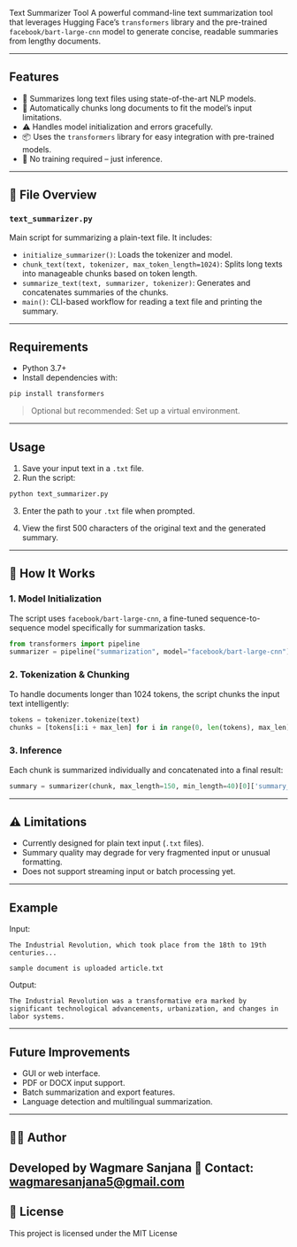 Text Summarizer Tool
A powerful command-line text summarization tool that leverages Hugging Face’s `transformers` library and the pre-trained `facebook/bart-large-cnn` model to generate concise, readable summaries from lengthy documents.

---

##  Features

* 📄 Summarizes long text files using state-of-the-art NLP models.
* 🧩 Automatically chunks long documents to fit the model’s input limitations.
* ⚠️ Handles model initialization and errors gracefully.
* 📦 Uses the `transformers` library for easy integration with pre-trained models.
* 🧪 No training required – just inference.

---

## 📁 File Overview

### `text_summarizer.py`

Main script for summarizing a plain-text file. It includes:

* `initialize_summarizer()`: Loads the tokenizer and model.
* `chunk_text(text, tokenizer, max_token_length=1024)`: Splits long texts into manageable chunks based on token length.
* `summarize_text(text, summarizer, tokenizer)`: Generates and concatenates summaries of the chunks.
* `main()`: CLI-based workflow for reading a text file and printing the summary.

---

##  Requirements

* Python 3.7+
* Install dependencies with:

```bash
pip install transformers
```

> Optional but recommended: Set up a virtual environment.

---

## Usage

1. Save your input text in a `.txt` file.
2. Run the script:

```bash
python text_summarizer.py
```

3. Enter the path to your `.txt` file when prompted.

4. View the first 500 characters of the original text and the generated summary.

---

## 🧩 How It Works

### 1. Model Initialization

The script uses `facebook/bart-large-cnn`, a fine-tuned sequence-to-sequence model specifically for summarization tasks.

```python
from transformers import pipeline
summarizer = pipeline("summarization", model="facebook/bart-large-cnn")
```

### 2. Tokenization & Chunking

To handle documents longer than 1024 tokens, the script chunks the input text intelligently:

```python
tokens = tokenizer.tokenize(text)
chunks = [tokens[i:i + max_len] for i in range(0, len(tokens), max_len)]
```

### 3. Inference

Each chunk is summarized individually and concatenated into a final result:

```python
summary = summarizer(chunk, max_length=150, min_length=40)[0]['summary_text']
```

---

## ⚠️ Limitations

* Currently designed for plain text input (`.txt` files).
* Summary quality may degrade for very fragmented input or unusual formatting.
* Does not support streaming input or batch processing yet.

---

## Example

Input:

```
The Industrial Revolution, which took place from the 18th to 19th centuries...

sample document is uploaded article.txt
```

Output:

```
The Industrial Revolution was a transformative era marked by significant technological advancements, urbanization, and changes in labor systems.
```

---

## Future Improvements

* GUI or web interface.
* PDF or DOCX input support.
* Batch summarization and export features.
* Language detection and multilingual summarization.

---

## 🧑‍💻 Author

Developed by Wagmare Sanjana
📧 Contact: wagmaresanjana5@gmail.com
---

## 📜 License

This project is licensed under the MIT License
